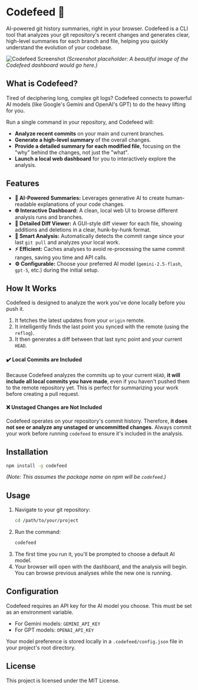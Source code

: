 # Codefeed 🚀

AI-powered git history summaries, right in your browser. Codefeed is a CLI tool that analyzes your git repository's recent changes and generates clear, high-level summaries for each branch and file, helping you quickly understand the evolution of your codebase.

![Codefeed Screenshot](https://user-images.githubusercontent.com/12345/67890.png)
*(Screenshot placeholder: A beautiful image of the Codefeed dashboard would go here.)*

## What is Codefeed?

Tired of deciphering long, complex git logs? Codefeed connects to powerful AI models (like Google's Gemini and OpenAI's GPT) to do the heavy lifting for you.

Run a single command in your repository, and Codefeed will:
- **Analyze recent commits** on your main and current branches.
- **Generate a high-level summary** of the overall changes.
- **Provide a detailed summary for each modified file**, focusing on the "why" behind the changes, not just the "what".
- **Launch a local web dashboard** for you to interactively explore the analysis.

## Features

- **🤖 AI-Powered Summaries:** Leverages generative AI to create human-readable explanations of your code changes.
- **🌐 Interactive Dashboard:** A clean, local web UI to browse different analysis runs and branches.
- **📄 Detailed Diff Viewer:** A GUI-style diff viewer for each file, showing additions and deletions in a clear, hunk-by-hunk format.
- **🧠 Smart Analysis:** Automatically detects the commit range since your last `git pull` and analyzes your local work.
- **⚡️ Efficient:** Caches analyses to avoid re-processing the same commit ranges, saving you time and API calls.
- **⚙️ Configurable:** Choose your preferred AI model (`gemini-2.5-flash`, `gpt-5`, etc.) during the initial setup.

## How It Works

Codefeed is designed to analyze the work you've done locally before you push it.

1.  It fetches the latest updates from your `origin` remote.
2.  It intelligently finds the last point you synced with the remote (using the `reflog`).
3.  It then generates a diff between that last sync point and your current `HEAD`.

#### ✔️ Local Commits are Included
Because Codefeed analyzes the commits up to your current `HEAD`, **it will include all local commits you have made**, even if you haven't pushed them to the remote repository yet. This is perfect for summarizing your work before creating a pull request.

#### ❌ Unstaged Changes are Not Included
Codefeed operates on your repository's commit history. Therefore, **it does not see or analyze any unstaged or uncommitted changes**. Always commit your work before running `codefeed` to ensure it's included in the analysis.

## Installation

```bash
npm install -g codefeed
```
*(Note: This assumes the package name on npm will be `codefeed`.)*

## Usage

1.  Navigate to your git repository:
    ```bash
    cd /path/to/your/project
    ```
2.  Run the command:
    ```bash
    codefeed
    ```
3.  The first time you run it, you'll be prompted to choose a default AI model.
4.  Your browser will open with the dashboard, and the analysis will begin. You can browse previous analyses while the new one is running.

## Configuration

Codefeed requires an API key for the AI model you choose. This must be set as an environment variable.

- For Gemini models: `GEMINI_API_KEY`
- For GPT models: `OPENAI_API_KEY`

Your model preference is stored locally in a `.codefeed/config.json` file in your project's root directory.

## License

This project is licensed under the MIT License.
